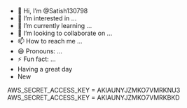 - 👋 Hi, I’m @Satish130798
- 👀 I’m interested in ...
- 🌱 I’m currently learning ...
- 💞️ I’m looking to collaborate on ...
- 📫 How to reach me ...
- 😄 Pronouns: ...
- ⚡ Fun fact: ...
-  Having a great day
-  New
<!---
Satish130798/Satish130798 is a ✨ special ✨ repository because its `README.md` (this file) appears on your GitHub profile.
You can click the Preview link to take a look at your changes.
--->
AWS_SECRET_ACCESS_KEY = AKIAUNYJZMKO7VMRKNU3
AWS_SECRET_ACCESS_KEY = AKIAUNYJZMKO7VMRKBKD
